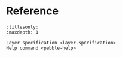 # Reference

```{toctree}
:titlesonly:
:maxdepth: 1

Layer specification <layer-specification>
Help command <pebble-help>
```
